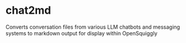 # chat2md
Converts conversation files from various LLM chatbots and messaging systems to markdown output for display within OpenSquiggly
